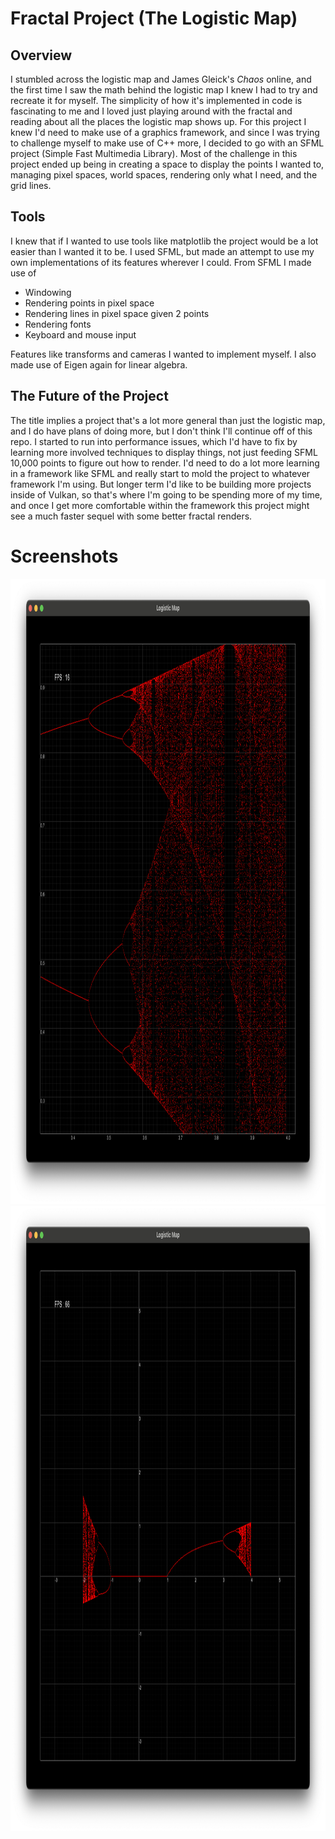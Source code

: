 # Fractal Project (The Logistic Map)
## Overview

I stumbled across the logistic map and James Gleick's _Chaos_ online, and the first time I saw the math behind the logistic map I knew I had to try and recreate it for myself. The simplicity of how it's implemented in code is fascinating to me and I loved just playing around with the fractal and reading about all the places the logistic map shows up. For this project I knew I'd need to make use of a graphics framework, and since I was trying to challenge myself to make use of C++ more, I decided to go with an SFML project (Simple Fast Multimedia Library). Most of the challenge in this project ended up being in creating a space to display the points I wanted to, managing pixel spaces, world spaces, rendering only what I need, and the grid lines.

## Tools

I knew that if I wanted to use tools like matplotlib the project would be a lot easier than I wanted it to be. I used SFML, but made an attempt to use my own implementations of its features wherever I could.
From SFML I made use of

- Windowing
- Rendering points in pixel space
- Rendering lines in pixel space given 2 points
- Rendering fonts
- Keyboard and mouse input

Features like transforms and cameras I wanted to implement myself.
I also made use of Eigen again for linear algebra.

## The Future of the Project

The title implies a project that's a lot more general than just the logistic map, and I do have plans of doing more, but I don't think I'll continue off of this repo. I started to run into performance issues, which I'd have to fix by learning more involved techniques to display things, not just feeding SFML 10,000 points to figure out how to render. I'd need to do a lot more learning in a framework like SFML and really start to mold the project to whatever framework I'm using. But longer term I'd like to be building more projects inside of Vulkan, so that's where I'm going to be spending more of my time, and once I get more comfortable within the framework this project might see a much faster sequel with some better fractal renders.

# Screenshots
<img src="screenshots/1.5.png" alt="Alt Text" width="1000" height="1000">
<img src="screenshots/10.png" alt="Alt Text" width="1000" height="1000">
